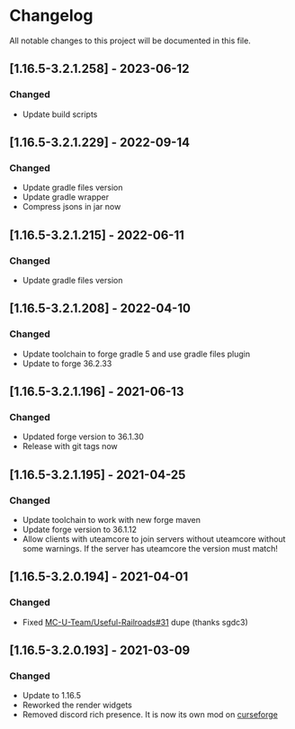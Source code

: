 # Changelog
All notable changes to this project will be documented in this file.

## [1.16.5-3.2.1.258] - 2023-06-12
### Changed
 - Update build scripts

## [1.16.5-3.2.1.229] - 2022-09-14
### Changed
 - Update gradle files version
 - Update gradle wrapper
 - Compress jsons in jar now

## [1.16.5-3.2.1.215] - 2022-06-11
### Changed
 - Update gradle files version

## [1.16.5-3.2.1.208] - 2022-04-10
### Changed
 - Update toolchain to forge gradle 5 and use gradle files plugin
 - Update to forge 36.2.33

## [1.16.5-3.2.1.196] - 2021-06-13
### Changed
 - Updated forge version to 36.1.30
 - Release with git tags now

## [1.16.5-3.2.1.195] - 2021-04-25
### Changed
 - Update toolchain to work with new forge maven
 - Update forge version to 36.1.12
 - Allow clients with uteamcore to join servers without uteamcore without some warnings. If the server has uteamcore the version must match!

## [1.16.5-3.2.0.194] - 2021-04-01
### Changed
 - Fixed [MC-U-Team/Useful-Railroads#31](https://github.com/MC-U-Team/Useful-Railroads/issues/31) dupe (thanks sgdc3)

## [1.16.5-3.2.0.193] - 2021-03-09
### Changed
 - Update to 1.16.5
 - Reworked the render widgets
 - Removed discord rich presence. It is now its own mod on [curseforge](https://www.curseforge.com/minecraft/mc-mods/basic-discord-rich-presence)